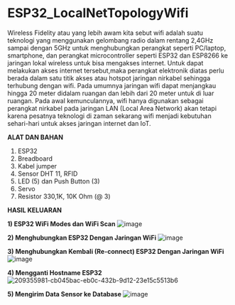 ﻿# ESP32_LocalNetTopologyWifi

Wireless Fidelity atau yang lebih awam kita sebut wifi adalah suatu teknologi yang menggunakan gelombang radio dalam rentang 2,4GHz sampai dengan 5GHz untuk menghubungkan perangkat seperti PC/laptop, smartphone, dan perangkat microcontroller seperti ESP32 dan ESP8266 ke jaringan lokal wireless untuk bisa mengakses internet. Untuk dapat melakukan akses internet tersebut,maka perangkat elektronik diatas perlu berada dalam satu titik akses atau hotspot jaringan nirkabel sehingga terhubung dengan wifi. Pada umumnya jaringan wifi dapat menjangkau hingga 20 meter didalam ruangan dan lebih dari 20 meter untuk di luar ruangan. Pada awal kemunculannya, wifi hanya digunakan sebagai perangkat nirkabel pada jaringan LAN (Local Area Network) akan tetapi karena pesatnya teknologi di zaman sekarang wifi menjadi kebutuhan sehari-hari untuk akses jaringan internet dan IoT.

**ALAT DAN BAHAN**
1) ESP32
2) Breadboard
3) Kabel jumper
4) Sensor DHT 11, RFID
5) LED (5) dan Push Button (3)
6) Servo
7) Resistor 330,1K, 10K Ohm (@ 3)

**HASIL KELUARAN**

**1) ESP32 WiFi Modes dan WiFi Scan**
![image](https://user-images.githubusercontent.com/41616849/210602234-71ec5c99-954f-4bfd-8d8f-c9331f8c6567.png)

**2) Menghubungkan ESP32 Dengan Jaringan WiFi**
![image](https://user-images.githubusercontent.com/41616849/210602401-de603fe0-b211-415e-a44c-afc1bc2564f4.png)

**3) Menghubungkan Kembali (Re-connect) ESP32 Dengan Jaringan WiFi**
![image](https://user-images.githubusercontent.com/41616849/210602518-bc92788e-43b4-4718-9a7f-96378f0172ae.png)

**4) Mengganti Hostname ESP32**
![209355981-cb045bac-eb0c-432b-9d12-23e15c5513b6](https://user-images.githubusercontent.com/41616849/210603284-2440418f-b0d0-4169-b7fb-5a03d66f7f05.jpg)

**5) Mengirim Data Sensor ke Database**
![image](https://user-images.githubusercontent.com/41616849/210603483-4d2a9aac-7baf-4ce7-8aad-6412a4ec755f.png)





